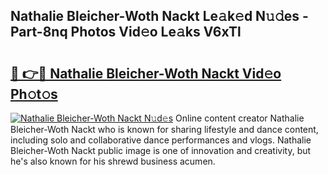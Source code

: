 ## Nathalie Bleicher-Woth Nackt Le𝚊k𝚎d N𝚞𝚍es - Part-8nq Photos Vid𝚎o Le𝚊ks V6xTl

# <h2><a href="http://fb9iuxp.evod.top/?m=Nathalie+Bleicher-Woth+Nackt">🔗 👉🔴 Nathalie Bleicher-Woth Nackt Vid𝚎o Ph𝚘t𝚘s</a></h2>

[![Nathalie Bleicher-Woth Nackt N𝚞d𝚎s](https://i.imgur.com/8V9OHl7.gif)](http://fb9iuxp.evod.top/?m=Nathalie+Bleicher-Woth+Nackt)
Online content creator Nathalie Bleicher-Woth Nackt who is known for sharing lifestyle and dance content, including solo and collaborative dance performances and vlogs. Nathalie Bleicher-Woth Nackt public image is one of innovation and creativity, but he's also known for his shrewd business acumen. 
